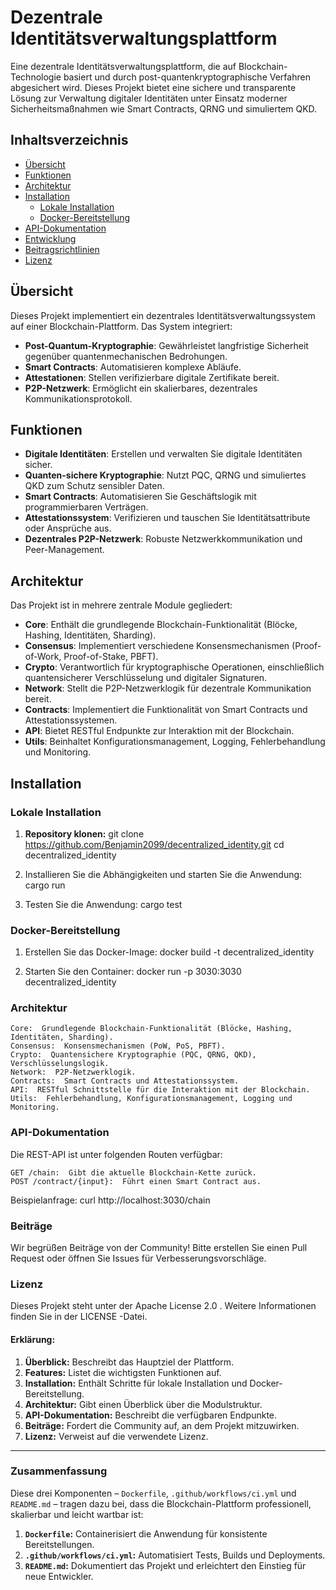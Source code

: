 # Dezentrale Identitätsverwaltungsplattform

Eine dezentrale Identitätsverwaltungsplattform, die auf Blockchain-Technologie basiert und durch post-quantenkryptographische Verfahren abgesichert wird. Dieses Projekt bietet eine sichere und transparente Lösung zur Verwaltung digitaler Identitäten unter Einsatz moderner Sicherheitsmaßnahmen wie Smart Contracts, QRNG und simuliertem QKD.

## Inhaltsverzeichnis

- [Übersicht](#übersicht)
- [Funktionen](#funktionen)
- [Architektur](#architektur)
- [Installation](#installation)
  - [Lokale Installation](#lokale-installation)
  - [Docker-Bereitstellung](#docker-bereitstellung)
- [API-Dokumentation](#api-dokumentation)
- [Entwicklung](#entwicklung)
- [Beitragsrichtlinien](#beitragsrichtlinien)
- [Lizenz](#lizenz)

## Übersicht

Dieses Projekt implementiert ein dezentrales Identitätsverwaltungssystem auf einer Blockchain-Plattform. Das System integriert:
- **Post-Quantum-Kryptographie**: Gewährleistet langfristige Sicherheit gegenüber quantenmechanischen Bedrohungen.
- **Smart Contracts**: Automatisieren komplexe Abläufe.
- **Attestationen**: Stellen verifizierbare digitale Zertifikate bereit.
- **P2P-Netzwerk**: Ermöglicht ein skalierbares, dezentrales Kommunikationsprotokoll.

## Funktionen

- **Digitale Identitäten**: Erstellen und verwalten Sie digitale Identitäten sicher.
- **Quanten-sichere Kryptographie**: Nutzt PQC, QRNG und simuliertes QKD zum Schutz sensibler Daten.
- **Smart Contracts**: Automatisieren Sie Geschäftslogik mit programmierbaren Verträgen.
- **Attestationssystem**: Verifizieren und tauschen Sie Identitätsattribute oder Ansprüche aus.
- **Dezentrales P2P-Netzwerk**: Robuste Netzwerkkommunikation und Peer-Management.

## Architektur

Das Projekt ist in mehrere zentrale Module gegliedert:

- **Core**: Enthält die grundlegende Blockchain-Funktionalität (Blöcke, Hashing, Identitäten, Sharding).
- **Consensus**: Implementiert verschiedene Konsensmechanismen (Proof-of-Work, Proof-of-Stake, PBFT).
- **Crypto**: Verantwortlich für kryptographische Operationen, einschließlich quantensicherer Verschlüsselung und digitaler Signaturen.
- **Network**: Stellt die P2P-Netzwerklogik für dezentrale Kommunikation bereit.
- **Contracts**: Implementiert die Funktionalität von Smart Contracts und Attestationssystemen.
- **API**: Bietet RESTful Endpunkte zur Interaktion mit der Blockchain.
- **Utils**: Beinhaltet Konfigurationsmanagement, Logging, Fehlerbehandlung und Monitoring.

## Installation

### Lokale Installation

1. **Repository klonen:**
   git clone https://github.com/Benjamin2099/decentralized_identity.git
   cd decentralized_identity


2. Installieren Sie die Abhängigkeiten und starten Sie die Anwendung:
cargo run

3. Testen Sie die Anwendung:
cargo test

### Docker-Bereitstellung 

1. Erstellen Sie das Docker-Image:  docker build -t decentralized_identity

2. Starten Sie den Container: docker run -p 3030:3030 decentralized_identity

### Architektur 

    Core:  Grundlegende Blockchain-Funktionalität (Blöcke, Hashing, Identitäten, Sharding).
    Consensus:  Konsensmechanismen (PoW, PoS, PBFT).
    Crypto:  Quantensichere Kryptographie (PQC, QRNG, QKD), Verschlüsselungslogik.
    Network:  P2P-Netzwerklogik.
    Contracts:  Smart Contracts und Attestationssystem.
    API:  RESTful Schnittstelle für die Interaktion mit der Blockchain.
    Utils:  Fehlerbehandlung, Konfigurationsmanagement, Logging und Monitoring.
     

### API-Dokumentation 

Die REST-API ist unter folgenden Routen verfügbar: 

    GET /chain:  Gibt die aktuelle Blockchain-Kette zurück.
    POST /contract/{input}:  Führt einen Smart Contract aus.
     

Beispielanfrage:  curl http://localhost:3030/chain


### Beiträge 

Wir begrüßen Beiträge von der Community! Bitte erstellen Sie einen Pull Request oder öffnen Sie Issues für Verbesserungsvorschläge. 

### Lizenz 
Dieses Projekt steht unter der Apache License 2.0 . Weitere Informationen finden Sie in der LICENSE -Datei. 


#### Erklärung:
1. **Überblick:** Beschreibt das Hauptziel der Plattform.
2. **Features:** Listet die wichtigsten Funktionen auf.
3. **Installation:** Enthält Schritte für lokale Installation und Docker-Bereitstellung.
4. **Architektur:** Gibt einen Überblick über die Modulstruktur.
5. **API-Dokumentation:** Beschreibt die verfügbaren Endpunkte.
6. **Beiträge:** Fordert die Community auf, an dem Projekt mitzuwirken.
7. **Lizenz:** Verweist auf die verwendete Lizenz.

---

### **Zusammenfassung**

Diese drei Komponenten – `Dockerfile`, `.github/workflows/ci.yml` und `README.md` – tragen dazu bei, dass die Blockchain-Plattform professionell, skalierbar und leicht wartbar ist:

1. **`Dockerfile`:** Containerisiert die Anwendung für konsistente Bereitstellungen.
2. **`.github/workflows/ci.yml`:** Automatisiert Tests, Builds und Deployments.
3. **`README.md`:** Dokumentiert das Projekt und erleichtert den Einstieg für neue Entwickler. 



